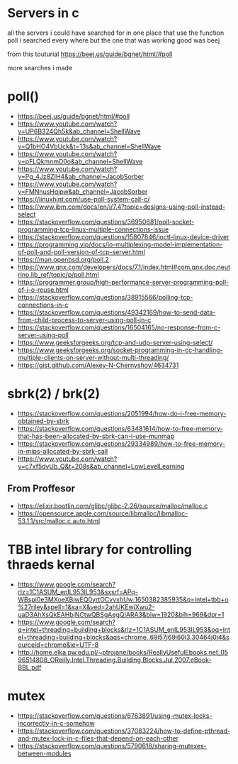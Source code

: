 # Servers in c 

all the servers i could have searched for in one place 
that use the function poll 
i searched every where 
but the one that was working good was beej 

from this touturial https://beej.us/guide/bgnet/html/#poll


more searches i made

# poll()

* https://beej.us/guide/bgnet/html/#poll
* https://www.youtube.com/watch?v=UP6B324Qh5k&ab_channel=ShellWave
* https://www.youtube.com/watch?v=Q1bHO4VbUck&t=13s&ab_channel=ShellWave
* https://www.youtube.com/watch?v=pFLQkmnmD0o&ab_channel=ShellWave
* https://www.youtube.com/watch?v=Pg_4Jz8ZIH4&ab_channel=JacobSorber
* https://www.youtube.com/watch?v=FMNnusHqjpw&ab_channel=JacobSorber
* https://linuxhint.com/use-poll-system-call-c/
* https://www.ibm.com/docs/en/i/7.4?topic=designs-using-poll-instead-select
* https://stackoverflow.com/questions/36950681/poll-socket-programming-tcp-linux-multiple-connections-issue
* https://stackoverflow.com/questions/15807846/ioctl-linux-device-driver
* https://programming.vip/docs/io-multiplexing-model-implementation-of-poll-and-poll-version-of-tcp-server.html
* https://man.openbsd.org/poll.2
* https://www.qnx.com/developers/docs/7.1/index.html#com.qnx.doc.neutrino.lib_ref/topic/p/poll.html
* https://programmer.group/high-performance-server-programming-poll-of-i-o-reuse.html
* https://stackoverflow.com/questions/38915566/polling-tcp-connections-in-c
* https://stackoverflow.com/questions/49342169/how-to-send-data-from-child-process-to-server-using-poll-in-c
* https://stackoverflow.com/questions/16504165/no-response-from-c-server-using-poll
* https://www.geeksforgeeks.org/tcp-and-udp-server-using-select/
* https://www.geeksforgeeks.org/socket-programming-in-cc-handling-multiple-clients-on-server-without-multi-threading/
* https://gist.github.com/Alexey-N-Chernyshov/4634731


# sbrk(2) / brk(2)

* https://stackoverflow.com/questions/2051994/how-do-i-free-memory-obtained-by-sbrk
* https://stackoverflow.com/questions/63481614/how-to-free-memory-that-has-been-allocated-by-sbrk-can-i-use-munmap
* https://stackoverflow.com/questions/29334989/how-to-free-memory-in-mips-allocated-by-sbrk-call
* https://www.youtube.com/watch?v=c7xf5dvUb_Q&t=208s&ab_channel=LowLevelLearning

## From Proffesor 

* https://elixir.bootlin.com/glibc/glibc-2.26/source/malloc/malloc.c
* https://opensource.apple.com/source/libmalloc/libmalloc-53.1.1/src/malloc.c.auto.html

# TBB intel library for controlling thraeds kernal

* https://www.google.com/search?rlz=1C1ASUM_enIL953IL953&sxsrf=APq-WBspi0e3MXoeXBiwEQ0yrtOCvvxhUw:1650382385935&q=intel+tbb+o%27riley&spell=1&sa=X&ved=2ahUKEwjXwu2-uaD3AhXsQkEAHbjNCtwQBSgAegQIARA3&biw=1920&bih=969&dpr=1
* https://www.google.com/search?q=intel+threading+building+blocks&rlz=1C1ASUM_enIL953IL953&oq=intel+threading+building+blocks&aqs=chrome..69i57j69i60l3.30464j0j4&sourceid=chrome&ie=UTF-8
* http://home.elka.pw.edu.pl/~ptrojane/books/ReallyUsefulEbooks.net_0596514808_OReilly.Intel.Threading.Building.Blocks.Jul.2007.eBook-BBL.pdf

# mutex 

* https://stackoverflow.com/questions/6763891/using-mutex-locks-incorrectly-in-c-somehow
* https://stackoverflow.com/questions/37083224/how-to-define-pthread-and-mutex-lock-in-c-files-that-depend-on-each-other
* https://stackoverflow.com/questions/5790618/sharing-mutexes-between-modules



